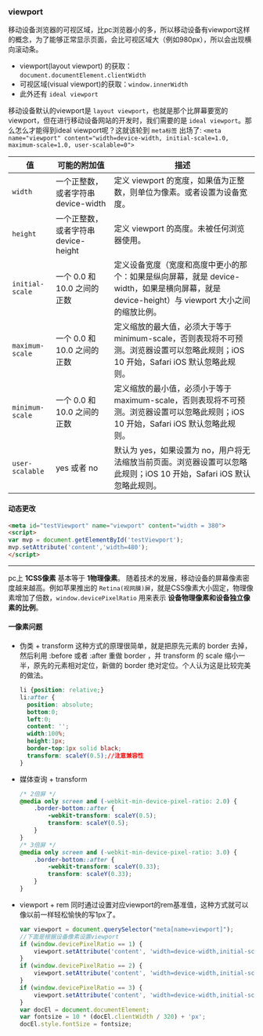### viewport
移动设备浏览器的可视区域，比pc浏览器小的多，所以移动设备有viewport这样的概念，为了能够正常显示页面，会比可视区域大（例如980px），所以会出现横向滚动条。
* viewport(layout viewport) 的获取：`document.documentElement.clientWidth`
* 可视区域(visual viewport)的获取：`window.innerWidth`
* 此外还有 `ideal viewport`

移动设备默认的viewport是 `layout viewport`，也就是那个比屏幕要宽的viewport，但在进行移动设备网站的开发时，我们需要的是 `ideal viewport`。那么怎么才能得到ideal viewport呢？这就该轮到 `meta标签` 出场了:
`<meta name="viewport" content="width=device-width, initial-scale=1.0, maximum-scale=1.0, user-scalable=0">
`

| 值              | 可能的附加值                        | 描述                                                                                                                                   |
|-----------------|-----------------------------------|--------------------------------------------------------------------------------------------------------------------------------------|
| `width`         | 一个正整数，或者字符串 device-width  | 定义 viewport 的宽度，如果值为正整数，则单位为像素。或者设置为设备宽度。                                                                   |
| `height`        | 一个正整数，或者字符串 device-height | 定义 viewport 的高度。未被任何浏览器使用。                                                                                               |
| `initial-scale` | 一个 0.0 和 10.0 之间的正数         | 定义设备宽度（宽度和高度中更小的那个：如果是纵向屏幕，就是 device-width，如果是横向屏幕，就是 device-height）与 viewport 大小之间的缩放比例。 |
| `maximum-scale` | 一个 0.0 和 10.0 之间的正数         | 定义缩放的最大值，必须大于等于 minimum-scale，否则表现将不可预测。浏览器设置可以忽略此规则；iOS 10 开始，Safari iOS 默认忽略此规则。         |
| `minimum-scale` | 一个 0.0 和 10.0 之间的正数         | 定义缩放的最小值，必须小于等于 maximum-scale，否则表现将不可预测。浏览器设置可以忽略此规则；iOS 10 开始，Safari iOS 默认忽略此规则。         |
| `user-scalable` | yes 或者 no                         | 默认为 yes，如果设置为 no，用户将无法缩放当前页面。浏览器设置可以忽略此规则；iOS 10 开始，Safari iOS 默认忽略此规则。                        |

#### 动态更改
``` html
<meta id="testViewport" name="viewport" content="width = 380">
<script>
var mvp = document.getElementById('testViewport');
mvp.setAttribute('content','width=480');
</script>
```


---

pc上 **1CSS像素** 基本等于 **1物理像素**。
随着技术的发展，移动设备的屏幕像素密度越来越高。例如苹果推出的 `Retina(视网膜)屏`，就是CSS像素大小固定，物理像素增加了倍数，`window.devicePixelRatio` 用来表示 **设备物理像素和设备独立像素的比例**。

#### 一像素问题
* 伪类 + transform
  这种方式的原理很简单，就是把原先元素的 border 去掉，然后利用 :before 或者 :after 重做 border ，并 transform 的 scale 缩小一半，原先的元素相对定位，新做的 border 绝对定位。个人认为这是比较完美的做法。
  ``` css
  li {position: relative;}
  li:after {
    position: absolute;
    bottom:0;
    left:0;
    content: '';
    width:100%;
    height:1px;
    border-top:1px solid black;
    transform: scaleY(0.5);//注意兼容性
  }
  ```

* 媒体查询 + transform
  ``` css
  /* 2倍屏 */
  @media only screen and (-webkit-min-device-pixel-ratio: 2.0) {
      .border-bottom::after {
          -webkit-transform: scaleY(0.5);
          transform: scaleY(0.5);
      }
  }
  /* 3倍屏 */
  @media only screen and (-webkit-min-device-pixel-ratio: 3.0) {
      .border-bottom::after {
          -webkit-transform: scaleY(0.33);
          transform: scaleY(0.33);
      }
  }
  ```

* viewport + rem
  同时通过设置对应viewport的rem基准值，这种方式就可以像以前一样轻松愉快的写1px了。
  ``` js
  var viewport = document.querySelector("meta[name=viewport]");  
  //下面是根据设备像素设置viewport  
  if (window.devicePixelRatio == 1) {  
      viewport.setAttribute('content', 'width=device-width,initial-scale=1, maximum-scale=1, minimum-scale=1, user-scalable=no');  
  }  
  if (window.devicePixelRatio == 2) {  
      viewport.setAttribute('content', 'width=device-width,initial-scale=0.5, maximum-scale=0.5, minimum-scale=0.5, user-scalable=no');  
  }  
  if (window.devicePixelRatio == 3) {  
      viewport.setAttribute('content', 'width=device-width,initial-scale=0.3333333333333333, maximum-scale=0.3333333333333333, minimum-scale=0.3333333333333333, user-scalable=no');  
  }  
  var docEl = document.documentElement;  
  var fontsize = 10 * (docEl.clientWidth / 320) + 'px';  
  docEl.style.fontSize = fontsize;  
  ```